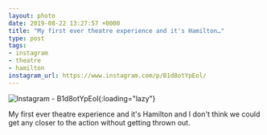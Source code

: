 ```yaml
---
layout: photo
date: 2019-08-22 13:27:57 +0000
title: "My first ever theatre experience and it's Hamilton…"
type: post
tags:
- instagram
- theatre
- hamilton
instagram_url: https://www.instagram.com/p/B1d8otYpEol/
---
```


![Instagram - B1d8otYpEol](https://colinseymour.co.uk/img/B1d8otYpEol.jpg){:loading="lazy"}

My first ever theatre experience and it's Hamilton and I don't think we could get any closer to the action without getting thrown out.
